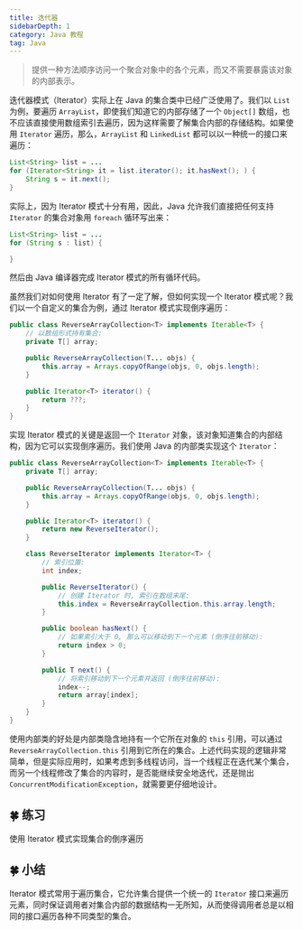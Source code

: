 ```yaml
---
title: 迭代器
sidebarDepth: 1
category: Java 教程
tag: Java
---
```



> 提供一种方法顺序访问一个聚合对象中的各个元素，而又不需要暴露该对象的内部表示。

迭代器模式（Iterator）实际上在 Java 的集合类中已经广泛使用了。我们以 `List` 为例，要遍历 `ArrayList`，即使我们知道它的内部存储了一个 `Object[]` 数组，也不应该直接使用数组索引去遍历，因为这样需要了解集合内部的存储结构。如果使用 `Iterator` 遍历，那么，`ArrayList` 和 `LinkedList` 都可以以一种统一的接口来遍历：

```java
List<String> list = ...
for (Iterator<String> it = list.iterator(); it.hasNext(); ) {
    String s = it.next();
}
```

实际上，因为 Iterator 模式十分有用，因此，Java 允许我们直接把任何支持 `Iterator` 的集合对象用 `foreach` 循环写出来：

```java
List<String> list = ...
for (String s : list) {

}
```

然后由 Java 编译器完成 Iterator 模式的所有循环代码。

虽然我们对如何使用 Iterator 有了一定了解，但如何实现一个 Iterator 模式呢？我们以一个自定义的集合为例，通过 Iterator 模式实现倒序遍历：

```java
public class ReverseArrayCollection<T> implements Iterable<T> {
    // 以数组形式持有集合:
    private T[] array;

    public ReverseArrayCollection(T... objs) {
        this.array = Arrays.copyOfRange(objs, 0, objs.length);
    }

    public Iterator<T> iterator() {
        return ???;
    }
}
```

实现 Iterator 模式的关键是返回一个 `Iterator` 对象，该对象知道集合的内部结构，因为它可以实现倒序遍历。我们使用 Java 的内部类实现这个 `Iterator`：

```java
public class ReverseArrayCollection<T> implements Iterable<T> {
    private T[] array;

    public ReverseArrayCollection(T... objs) {
        this.array = Arrays.copyOfRange(objs, 0, objs.length);
    }

    public Iterator<T> iterator() {
        return new ReverseIterator();
    }

    class ReverseIterator implements Iterator<T> {
        // 索引位置:
        int index;

        public ReverseIterator() {
            // 创建 Iterator 时, 索引在数组末尾:
            this.index = ReverseArrayCollection.this.array.length;
        }

        public boolean hasNext() {
            // 如果索引大于 0, 那么可以移动到下一个元素 (倒序往前移动):
            return index > 0;
        }

        public T next() {
            // 将索引移动到下一个元素并返回 (倒序往前移动):
            index--;
            return array[index];
        }
    }
}
```

使用内部类的好处是内部类隐含地持有一个它所在对象的 `this` 引用，可以通过 `ReverseArrayCollection.this` 引用到它所在的集合。上述代码实现的逻辑非常简单，但是实际应用时，如果考虑到多线程访问，当一个线程正在迭代某个集合，而另一个线程修改了集合的内容时，是否能继续安全地迭代，还是抛出 `ConcurrentModificationException`，就需要更仔细地设计。

## 🍀 练习

使用 Iterator 模式实现集合的倒序遍历

## 🍀 小结

Iterator 模式常用于遍历集合，它允许集合提供一个统一的 `Iterator` 接口来遍历元素，同时保证调用者对集合内部的数据结构一无所知，从而使得调用者总是以相同的接口遍历各种不同类型的集合。





